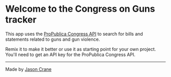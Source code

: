 Welcome to the Congress on Guns tracker
==========================

This app uses the [ProPublica Congress API](https://projects.propublica.org/api-docs/congress-api/) to search for bills and statements related to guns and gun violence.

Remix it to make it better or use it as starting point for your own project. You'll need to get an API key for the ProPublica Congress API.

------------


Made by [Jason Crane](https://jasonlcrane.com/)